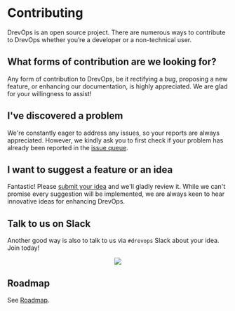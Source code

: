 # Contributing

DrevOps is an open source project. There are numerous ways to contribute to
DrevOps whether you’re a developer or a non-technical user.

## What forms of contribution are we looking for?

Any form of contribution to DrevOps, be it rectifying a bug, proposing a new
feature, or enhancing our documentation, is highly appreciated. We are glad for
your willingness to assist!

## I've discovered a problem

We're constantly eager to address any issues, so your reports are always
appreciated. However, we kindly ask you to first check if your problem has
already been reported in the [issue queue](https://github.com/drevops/drevops/issues).

## I want to suggest a feature or an idea

Fantastic! Please [submit your idea](https://github.com/drevops/drevops/issues)
and we'll gladly review it. While we can't promise every suggestion will be
implemented, we are always keen to hear innovative ideas for enhancing DrevOps.

## Talk to us on Slack

Another good way is also to talk to us via `#drevops` Slack about your idea.
Join today!
<div align="center">
  <a href="https://drupal.slack.com/archives/CRE86HQTW"><img src="https://img.shields.io/badge/drupal.slack.com-%23DrevOps-blue.svg?logo=slack&style=for-the-badge"/></a>
</div>

## Roadmap

See [Roadmap](roadmap.md).
